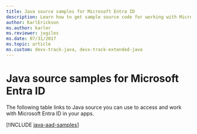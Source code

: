 ```yaml
---
title: Java source samples for Microsoft Entra ID
description: Learn how to get sample source code for working with Microsoft Entra ID from your Java apps.
author: KarlErickson
ms.author: karler
ms.reviewer: jogiles
ms.date: 07/31/2017
ms.topic: article
ms.custom: devx-track-java, devx-track-extended-java
---
```


# Java source samples for Microsoft Entra ID

The following table links to Java source you can use to access and work with Microsoft Entra ID in your apps.

[!INCLUDE [java-aad-samples](includes/java-aad-samples.md)]
